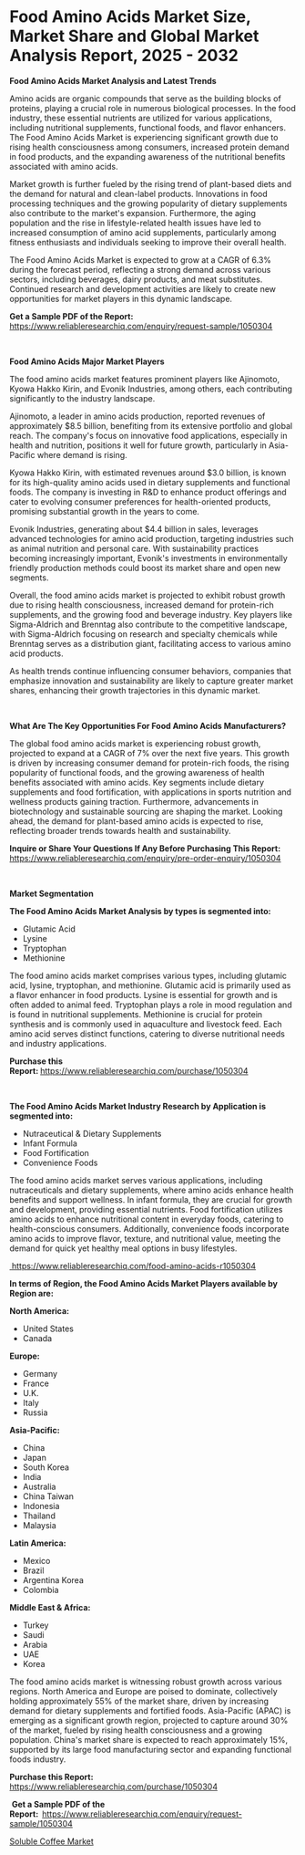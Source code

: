 <p><h1>Food Amino Acids Market Size, Market Share and Global Market Analysis Report, 2025 - 2032</h1></p><p><strong>Food Amino Acids Market Analysis and Latest Trends</strong></p>
<p><p>Amino acids are organic compounds that serve as the building blocks of proteins, playing a crucial role in numerous biological processes. In the food industry, these essential nutrients are utilized for various applications, including nutritional supplements, functional foods, and flavor enhancers. The Food Amino Acids Market is experiencing significant growth due to rising health consciousness among consumers, increased protein demand in food products, and the expanding awareness of the nutritional benefits associated with amino acids.</p><p>Market growth is further fueled by the rising trend of plant-based diets and the demand for natural and clean-label products. Innovations in food processing techniques and the growing popularity of dietary supplements also contribute to the market's expansion. Furthermore, the aging population and the rise in lifestyle-related health issues have led to increased consumption of amino acid supplements, particularly among fitness enthusiasts and individuals seeking to improve their overall health. </p><p>The Food Amino Acids Market is expected to grow at a CAGR of 6.3% during the forecast period, reflecting a strong demand across various sectors, including beverages, dairy products, and meat substitutes. Continued research and development activities are likely to create new opportunities for market players in this dynamic landscape.</p></p>
<p><strong>Get a Sample PDF of the Report:&nbsp;</strong> <a href="https://www.reliableresearchiq.com/enquiry/request-sample/1050304?utm_campaign=2346&utm_medium=2&utm_source=Github&utm_content=ia&utm_term=15022025&utm_id=food-amino-acids">https://www.reliableresearchiq.com/enquiry/request-sample/1050304</a></p>
<p>&nbsp;</p>
<p><strong>Food Amino Acids Major Market Players</strong></p>
<p><p>The food amino acids market features prominent players like Ajinomoto, Kyowa Hakko Kirin, and Evonik Industries, among others, each contributing significantly to the industry landscape.</p><p>Ajinomoto, a leader in amino acids production, reported revenues of approximately $8.5 billion, benefiting from its extensive portfolio and global reach. The company's focus on innovative food applications, especially in health and nutrition, positions it well for future growth, particularly in Asia-Pacific where demand is rising.</p><p>Kyowa Hakko Kirin, with estimated revenues around $3.0 billion, is known for its high-quality amino acids used in dietary supplements and functional foods. The company is investing in R&D to enhance product offerings and cater to evolving consumer preferences for health-oriented products, promising substantial growth in the years to come.</p><p>Evonik Industries, generating about $4.4 billion in sales, leverages advanced technologies for amino acid production, targeting industries such as animal nutrition and personal care. With sustainability practices becoming increasingly important, Evonik's investments in environmentally friendly production methods could boost its market share and open new segments.</p><p>Overall, the food amino acids market is projected to exhibit robust growth due to rising health consciousness, increased demand for protein-rich supplements, and the growing food and beverage industry. Key players like Sigma-Aldrich and Brenntag also contribute to the competitive landscape, with Sigma-Aldrich focusing on research and specialty chemicals while Brenntag serves as a distribution giant, facilitating access to various amino acid products.</p><p>As health trends continue influencing consumer behaviors, companies that emphasize innovation and sustainability are likely to capture greater market shares, enhancing their growth trajectories in this dynamic market.</p></p>
<p>&nbsp;</p>
<p><strong>What Are The Key Opportunities For Food Amino Acids Manufacturers?</strong></p>
<p><p>The global food amino acids market is experiencing robust growth, projected to expand at a CAGR of 7% over the next five years. This growth is driven by increasing consumer demand for protein-rich foods, the rising popularity of functional foods, and the growing awareness of health benefits associated with amino acids. Key segments include dietary supplements and food fortification, with applications in sports nutrition and wellness products gaining traction. Furthermore, advancements in biotechnology and sustainable sourcing are shaping the market. Looking ahead, the demand for plant-based amino acids is expected to rise, reflecting broader trends towards health and sustainability.</p></p>
<p><strong>Inquire or Share Your Questions If Any Before Purchasing This Report:</strong> <a href="https://www.reliableresearchiq.com/enquiry/pre-order-enquiry/1050304?utm_campaign=2346&utm_medium=2&utm_source=Github&utm_content=ia&utm_term=15022025&utm_id=food-amino-acids">https://www.reliableresearchiq.com/enquiry/pre-order-enquiry/1050304</a></p>
<p>&nbsp;</p>
<p><strong>Market Segmentation</strong></p>
<p><strong>The Food Amino Acids Market Analysis by types is segmented into:</strong></p>
<p><ul><li>Glutamic Acid</li><li>Lysine</li><li>Tryptophan</li><li>Methionine</li></ul></p>
<p><p>The food amino acids market comprises various types, including glutamic acid, lysine, tryptophan, and methionine. Glutamic acid is primarily used as a flavor enhancer in food products. Lysine is essential for growth and is often added to animal feed. Tryptophan plays a role in mood regulation and is found in nutritional supplements. Methionine is crucial for protein synthesis and is commonly used in aquaculture and livestock feed. Each amino acid serves distinct functions, catering to diverse nutritional needs and industry applications.</p></p>
<p><strong>Purchase this Report:&nbsp;</strong><a href="https://www.reliableresearchiq.com/purchase/1050304?utm_campaign=2346&utm_medium=2&utm_source=Github&utm_content=ia&utm_term=15022025&utm_id=food-amino-acids">https://www.reliableresearchiq.com/purchase/1050304</a></p>
<p>&nbsp;</p>
<p><strong>The Food Amino Acids Market Industry Research by Application is segmented into:</strong></p>
<p><ul><li>Nutraceutical & Dietary Supplements</li><li>Infant Formula</li><li>Food Fortification</li><li>Convenience Foods</li></ul></p>
<p><p>The food amino acids market serves various applications, including nutraceuticals and dietary supplements, where amino acids enhance health benefits and support wellness. In infant formula, they are crucial for growth and development, providing essential nutrients. Food fortification utilizes amino acids to enhance nutritional content in everyday foods, catering to health-conscious consumers. Additionally, convenience foods incorporate amino acids to improve flavor, texture, and nutritional value, meeting the demand for quick yet healthy meal options in busy lifestyles.</p></p>
<p><a href="https://www.reliableresearchiq.com/food-amino-acids-r1050304?utm_campaign=2346&utm_medium=2&utm_source=Github&utm_content=ia&utm_term=15022025&utm_id=food-amino-acids">&nbsp;https://www.reliableresearchiq.com/food-amino-acids-r1050304</a></p>
<p><strong>In terms of Region, the Food Amino Acids Market Players available by Region are:</strong></p>
<p>
    <p> <strong> North America: </strong>
        <ul>
            <li>United States</li>
            <li>Canada</li>
        </ul>
        </p> 
    <p> <strong> Europe: </strong>
        <ul>
            <li>Germany</li>
            <li>France</li>
            <li>U.K.</li>
            <li>Italy</li>
            <li>Russia</li>
        </ul>
        </p> 
    <p> <strong> Asia-Pacific: </strong>
        <ul>
            <li>China</li>
            <li>Japan</li>
            <li>South Korea</li>
            <li>India</li>
            <li>Australia</li>
            <li>China Taiwan</li>
            <li>Indonesia</li>
            <li>Thailand</li>
            <li>Malaysia</li>
        </ul>
        </p> 
    <p> <strong> Latin America: </strong>
        <ul>
            <li>Mexico</li>
            <li>Brazil</li>
            <li>Argentina Korea</li>
            <li>Colombia</li>
        </ul>
        </p> 
    <p> <strong> Middle East & Africa: </strong>
        <ul>
            <li>Turkey</li>
            <li>Saudi</li>
            <li>Arabia</li>
            <li>UAE</li>
            <li>Korea</li>
        </ul>
    </p>
    </p>
<p><p>The food amino acids market is witnessing robust growth across various regions. North America and Europe are poised to dominate, collectively holding approximately 55% of the market share, driven by increasing demand for dietary supplements and fortified foods. Asia-Pacific (APAC) is emerging as a significant growth region, projected to capture around 30% of the market, fueled by rising health consciousness and a growing population. China's market share is expected to reach approximately 15%, supported by its large food manufacturing sector and expanding functional foods industry.</p></p>
<p><strong>Purchase this Report: </strong><a href="https://www.reliableresearchiq.com/purchase/1050304?utm_campaign=2346&utm_medium=2&utm_source=Github&utm_content=ia&utm_term=15022025&utm_id=food-amino-acids">https://www.reliableresearchiq.com/purchase/1050304</a></p>
<p>&nbsp;<strong>Get a Sample PDF of the Report:&nbsp;&nbsp;</strong><a href="https://www.reliableresearchiq.com/enquiry/request-sample/1050304?utm_campaign=2346&utm_medium=2&utm_source=Github&utm_content=ia&utm_term=15022025&utm_id=food-amino-acids">https://www.reliableresearchiq.com/enquiry/request-sample/1050304</a></p>
<p><strong></strong></p>
<p><p><a href="https://github.com/tanekacalderon743/Market-Research-Report-List-1/blob/main/soluble-coffee-market.md?utm_campaign=2346&utm_medium=2&utm_source=Github&utm_content=ia&utm_term=15022025&utm_id=food-amino-acids">Soluble Coffee Market</a></p></p>